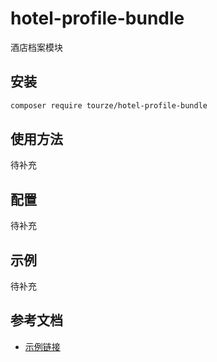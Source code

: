 # hotel-profile-bundle

酒店档案模块

## 安装

```bash
composer require tourze/hotel-profile-bundle
```

## 使用方法

待补充

## 配置

待补充

## 示例

待补充

## 参考文档

- [示例链接](https://example.com)

